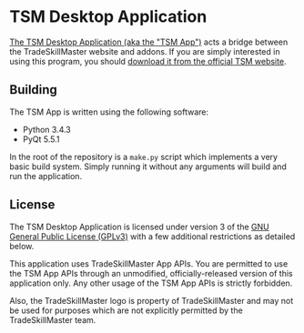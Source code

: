 # TSM Desktop Application

[The TSM Desktop Application (aka the "TSM App")](https://www.tradeskillmaster.com/app/overview) acts a bridge between
the TradeSkillMaster website and addons. If you are simply interested in using this program, you should
[download it from the official TSM website](https://www.tradeskillmaster.com/app/overview).

## Building

The TSM App is written using the following software:
* Python 3.4.3
* PyQt 5.5.1

In the root of the repository is a `make.py` script which implements a very basic build system. Simply running it without
any arguments will build and run the application.

## License

The TSM Desktop Application is licensed under version 3 of the
[GNU General Public License (GPLv3)](http://www.gnu.org/licenses/gpl.txt) with a few additional restrictions as
detailed below.

This application uses TradeSkillMaster App APIs. You are permitted to use the TSM App APIs through an unmodified,
officially-released version of this application only. Any other usage of the TSM App APIs is strictly forbidden.

Also, the TradeSkillMaster logo is property of TradeSkillMaster and may not be used for purposes which are not
explicitly permitted by the TradeSkillMaster team.